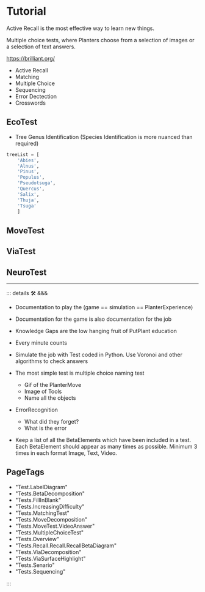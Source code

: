 
# Tutorial

Active Recall is the most effective way to learn new things.

Multiple choice tests, where Planters choose from a selection of images or a selection of text answers.

<https://brilliant.org/>

- Active Recall
- Matching
- Multiple Choice
- Sequencing
- Error Dectection
- Crosswords

## EcoTest

- Tree Genus Identification (Species Identification is more nuanced than required)

```py
treeList = [
    'Abies', 
    'Alnus', 
    'Pinus', 
    'Populus', 
    'Pseudotsuga', 
    'Quercus', 
    'Salix', 
    'Thuja', 
    'Tsuga'
    ]
```

## MoveTest

## ViaTest

## NeuroTest

---

<!-- =================================================== -->
<!-- =================================================== -->
<!-- =================================================== -->
<!-- =================================================== -->
<!-- =================================================== -->
::: details 🛠 <dev>&&&</dev>

- Documentation to play the (game == simulation == PlanterExperience)
- Documentation for the game is also documentation for the job
- Knowledge Gaps are the low hanging fruit of PutPlant education
- Every minute counts
- Simulate the job with Test coded in Python. Use Voronoi and other algorithms to check answers
- The most simple test is multiple choice naming test
    - Gif of the PlanterMove
    - Image of Tools
    - Name all the objects

- ErrorRecognition
    - What did they forget?
    - What is the error

- Keep a list of all the BetaElements which have been included in a test. Each BetaElement should appear as many times as possible. Minimum 3 times in each format Image, Text, Video.

<h2>PageTags</h2>

- "Test.LabelDiagram"
- "Tests.BetaDecomposition"
- "Tests.FillInBlank"
- "Tests.IncreasingDifficulty"
- "Tests.MatchingTest"
- "Tests.MoveDecomposition"
- "Tests.MoveTest.VideoAnswer"
- "Tests.MultipleChoiceTest"
- "Tests.Overview"
- "Tests.Recall.Recall.RecallBetaDiagram"
- "Tests.ViaDecomposition"
- "Tests.ViaSurfaceHighlight"
- "Tests.Senario"
- "Tests.Sequencing"

:::
